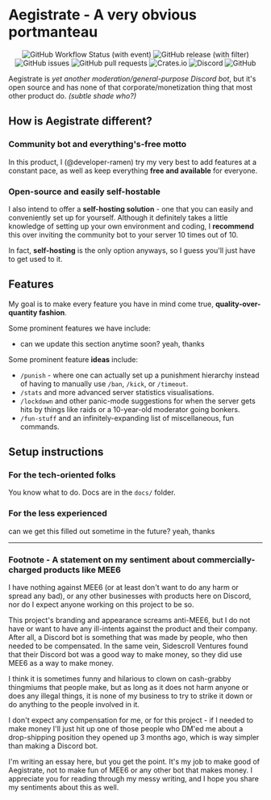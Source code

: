 # Aegistrate - A very obvious portmanteau

<p align="center">
  <img alt="GitHub Workflow Status (with event)" src="https://img.shields.io/github/actions/workflow/status/developer-ramen/aegistrate/rust.yml?style=flat-square&logo=github">
  <img alt="GitHub release (with filter)" src="https://img.shields.io/github/v/release/developer-ramen/aegistrate?style=flat-square&logo=github&label=latest">
  <img alt="GitHub issues" src="https://img.shields.io/github/issues-raw/developer-ramen/aegistrate?style=flat-square&logo=github">
  <img alt="GitHub pull requests" src="https://img.shields.io/github/issues-pr/developer-ramen/aegistrate?style=flat-square&logo=github">
  <img alt="Crates.io" src="https://img.shields.io/crates/d/aegistrate?style=flat-square&logo=rust">
  <img alt="Discord" src="https://img.shields.io/discord/1109493492813668382?style=flat-square&logo=discord&label=discord&color=%237289da&link=https%3A%2F%2Fdiscord.gg%2FbJg7t2FWNn&logoColor=white">
  <img alt="GitHub" src="https://img.shields.io/github/license/developer-ramen/aegistrate?style=flat-square">
</p>

Aegistrate is *yet another moderation/general-purpose Discord bot*, but it's open source and has none of that corporate/monetization thing that most other product do. *(subtle shade who?)*

## How is Aegistrate different?

### Community bot and everything's-free motto

In this product, I (@developer-ramen) try my very best to add features at a constant pace, as well as keep everything **free and available** for everyone.

### Open-source and easily self-hostable

I also intend to offer a **self-hosting solution** - one that you can easily and conveniently set up for yourself. Although it definitely takes a little knowledge of setting up your own environment and coding, I **recommend** this over inviting the community bot to your server 10 times out of 10.

In fact, **self-hosting** is the only option anyways, so I guess you'll just have to get used to it.

## Features

My goal is to make every feature you have in mind come true, **quality-over-quantity fashion**.

Some prominent features we have include:
- can we update this section anytime soon? yeah, thanks

Some prominent feature **ideas** include:
- `/punish` - where one can actually set up a punishment hierarchy instead of having to manually use `/ban`, `/kick`, or `/timeout`.
- `/stats` and more advanced server statistics visualisations.
- `/lockdown` and other panic-mode suggestions for when the server gets hits by things like raids or a 10-year-old moderator going bonkers.
- `/fun-stuff` and an infinitely-expanding list of miscellaneous, fun commands.

## Setup instructions

### For the tech-oriented folks

You know what to do. Docs are in the `docs/` folder.

### For the less experienced

can we get this filled out sometime in the future? yeah, thanks

<hr>

### Footnote - A statement on my sentiment about commercially-charged products like MEE6

I have nothing against MEE6 (or at least don't want to do any harm or spread any bad), or any other businesses with products here on Discord, nor do I expect anyone working on this project to be so.

This project's branding and appearance screams anti-MEE6, but I do not have or want to have any ill-intents against the product and their company. After all, a Discord bot is something that was made by people, who then needed to be compensated. In the same vein, Sidescroll Ventures found that their Discord bot was a good way to make money, so they did use MEE6 as a way to make money.

I think it is sometimes funny and hilarious to clown on cash-grabby thingmiums that people make, but as long as it does not harm anyone or does any illegal things, it is none of my business to try to strike it down or do anything to the people involved in it.

I don't expect any compensation for me, or for this project - if I needed to make money I'll just hit up one of those people who DM'ed me about a drop-shipping position they opened up 3 months ago, which is way simpler than making a Discord bot.

I'm writing an essay here, but you get the point. It's my job to make good of Aegistrate, not to make fun of MEE6 or any other bot that makes money. I appreciate you for reading through my messy writing, and I hope you share my sentiments about this as well.
